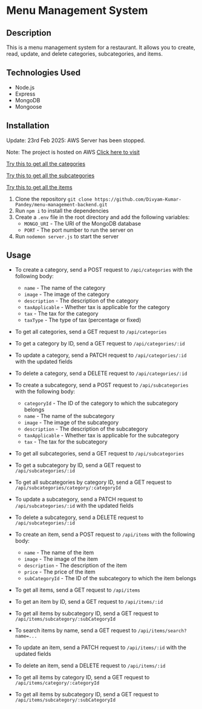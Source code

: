 # Menu Management System

## Description

This is a menu management system for a restaurant. It allows you to create, read, update, and delete categories, subcategories, and items.

## Technologies Used

- Node.js
- Express
- MongoDB
- Mongoose

## Installation

Update: 23rd Feb 2025: AWS Server has been stopped.

Note: The project is hosted on AWS [Click here to visit](http://ec2-65-0-173-55.ap-south-1.compute.amazonaws.com/)
    
[Try this to get all the categories](http://ec2-65-0-173-55.ap-south-1.compute.amazonaws.com/api/v1/categories)

[Try this to get all the subcategories](http://ec2-65-0-173-55.ap-south-1.compute.amazonaws.com/api/v1/subcategories)

[Try this to get all the items](http://ec2-65-0-173-55.ap-south-1.compute.amazonaws.com/api/v1/items)

1. Clone the repository
`
git clone https://github.com/Divyam-Kumar-Pandey/menu-management-backend.git
`
2. Run `npm i` to install the dependencies
3. Create a `.env` file in the root directory and add the following variables:
    - `MONGO_URI` - The URI of the MongoDB database
    - `PORT` - The port number to run the server on
4. Run `nodemon server.js` to start the server

## Usage

- To create a category, send a POST request to `/api/categories` with the following body:
    - `name` - The name of the category
    - `image` - The image of the category
    - `description` - The description of the category
    - `taxApplicable` - Whether tax is applicable for the category
    - `tax` - The tax for the category
    - `taxType` - The type of tax (percentage or fixed)

- To get all categories, send a GET request to `/api/categories`
- To get a category by ID, send a GET request to `/api/categories/:id`
- To update a category, send a PATCH request to `/api/categories/:id` with the updated fields
- To delete a category, send a DELETE request to `/api/categories/:id`

- To create a subcategory, send a POST request to `/api/subcategories` with the following body:
    - `categoryId` - The ID of the category to which the subcategory belongs
    - `name` - The name of the subcategory
    - `image` - The image of the subcategory
    - `description` - The description of the subcategory
    - `taxApplicable` - Whether tax is applicable for the subcategory
    - `tax` - The tax for the subcategory

- To get all subcategories, send a GET request to `/api/subcategories`
- To get a subcategory by ID, send a GET request to `/api/subcategories/:id`
- To get all subcategories by category ID, send a GET request to `/api/subcategories/category/:categoryId`
- To update a subcategory, send a PATCH request to `/api/subcategories/:id` with the updated fields
- To delete a subcategory, send a DELETE request to `/api/subcategories/:id`

- To create an item, send a POST request to `/api/items` with the following body:
    - `name` - The name of the item
    - `image` - The image of the item
    - `description` - The description of the item
    - `price` - The price of the item
    - `subCategoryId` - The ID of the subcategory to which the item belongs

- To get all items, send a GET request to `/api/items`
- To get an item by ID, send a GET request to `/api/items/:id`
- To get all items by subcategory ID, send a GET request to `/api/items/subcategory/:subCategoryId`
- To search items by name, send a GET request to `/api/items/search?name=...`
- To update an item, send a PATCH request to `/api/items/:id` with the updated fields
- To delete an item, send a DELETE request to `/api/items/:id`

- To get all items by category ID, send a GET request to `/api/items/category/:categoryId`  
- To get all items by subcategory ID, send a GET request to `/api/items/subcategory/:subCategoryId`

